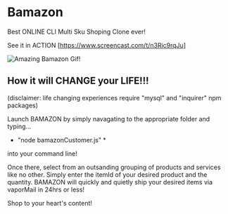 # Bamazon
Best ONLINE CLI Multi Sku Shoping Clone ever!

See it in ACTION
[https://www.screencast.com/t/n3Ric9rqJu]

![Amazing Bamazon Gif!](/bamason.gif)

## How it will CHANGE your LIFE!!!

(disclaimer: life changing experiences require "mysql" and "inquirer" npm packages)

Launch BAMAZON by simply navagating to the appropriate folder and typing...

* "node bamazonCustomer.js" *  

into your command line!

Once there, select from an outsanding grouping of products and services like no other.
Simply enter the itemId of your desired product and the quantity.  BAMAZON will quickly and quietly ship your desired items via vaporMail in 24hrs or less!

Shop to your heart's content!

